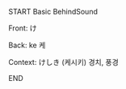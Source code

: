 START
Basic BehindSound

Front:
け


Back:
ke 케


Context:
けしき (케시키)
경치, 풍경
<!--ID: 1744005391449-->
END